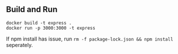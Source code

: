 ## Build and Run 

```
docker build -t express .
docker run -p 3000:3000 -t express 
```

If npm install has issue, run `rm -f package-lock.json && npm install` seperately.  
